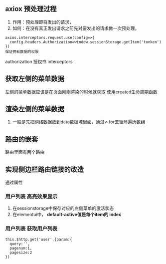 ## axiox 预处理过程
1. 作用：预处理即将发出的请求，
2. 如何：在没有真正发出请求之前先对要发出的请求做一次预处理。
```
axios.interceptors.request.use(config=>{
  config.headers.Authorization=window.sessionStorage.getItem('tonken')
})
保证拥有数据的权限
```
authorization 授权书
interceptors

## 获取左侧的菜单数据
左侧的菜单数据应该是在页面刚刚渲染的时候就获取
使用created生命周期函数

## 渲染左侧的菜单数据

1. 一般是先把网络数据放到data数据域里面，通过v-for去循环遍历数组

## 路由的嵌套
路由里面有两个路由


## 实现侧边栏路由链接的改造
通过属性

### 用户列表  高亮效果显示
1. 在sessionstorage中保存对应的左侧菜单的激活状态
2. 在elementui中，   **default-active值是每个item的 index**




### 用户列表 获取用户列表
```
this.$http.get('user',{param:{
  query:'',
  pagenum:1,
  pagesize:2
})
```
   